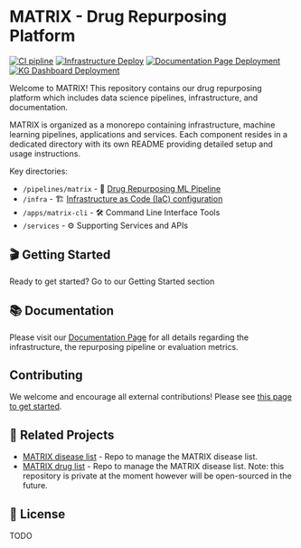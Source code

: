 # MATRIX - Drug Repurposing Platform

[![CI pipline](https://github.com/everycure-org/matrix/actions/workflows/matrix-ci.yml/badge.svg?branch=main)](https://github.com/everycure-org/matrix/actions/workflows/matrix-ci.yml)
[![Infrastructure Deploy](https://github.com/everycure-org/matrix/actions/workflows/infra-deploy.yml/badge.svg?branch=infra&event=push)](https://github.com/everycure-org/matrix/actions/workflows/infra-deploy.yml)
[![Documentation Page Deployment](https://github.com/everycure-org/matrix/actions/workflows/docs-deploy.yml/badge.svg)](https://github.com/everycure-org/matrix/actions/workflows/docs-deploy.yml)
[![KG Dashboard Deployment](https://github.com/everycure-org/matrix/actions/workflows/kg-dashboard-deploy.yml/badge.svg)](https://github.com/everycure-org/matrix/actions/workflows/kg-dashboard-deploy.yml)

Welcome to MATRIX! This repository contains our drug repurposing platform which includes data science pipelines, infrastructure, and documentation.

MATRIX is organized as a monorepo containing infrastructure, machine learning pipelines, applications and services. Each component resides in a dedicated directory with its own README providing detailed setup and usage instructions.

Key directories:
* `/pipelines/matrix` - 🧬 [Drug Repurposing ML Pipeline](docs/src/pipeline)
* `/infra` - 🏗️ [Infrastructure as Code (IaC) configuration](docs/src/infrastructure)
* `/apps/matrix-cli` - 🛠️ Command Line Interface Tools
* `/services` - ⚙️ Supporting Services and APIs

## 🎬 Getting Started
Ready to get started? Go to our Getting Started section

## 📚 Documentation
Please visit our [Documentation Page](http://docs.dev.everycure.org) for all details regarding the infrastructure, the repurposing pipeline or evaluation metrics.

## Contributing

We welcome and encourage all external contributions! Please see [this page to get started](./docs/src/getting_started/index.md).

## 🔗 Related Projects

- [MATRIX disease list](https://github.com/everycure-org/matrix-disease-list) - Repo to manage the MATRIX disease list.
- [MATRIX drug list](https://github.com/everycure-org/matrix-drug-list) - Repo to manage the MATRIX disease list. Note: this repository is private at the moment however will be open-sourced in the future.

## 📄 License
TODO